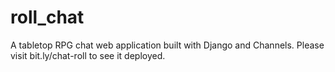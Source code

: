 # roll_chat
A tabletop RPG chat web application built with Django and Channels. Please visit bit.ly/chat-roll to see it deployed.
